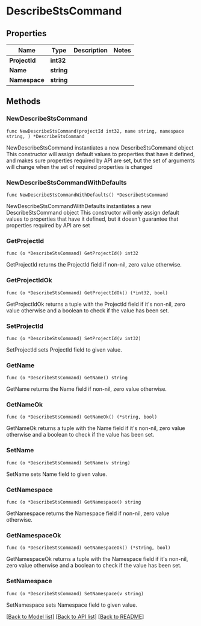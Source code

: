 # DescribeStsCommand

## Properties

Name | Type | Description | Notes
------------ | ------------- | ------------- | -------------
**ProjectId** | **int32** |  | 
**Name** | **string** |  | 
**Namespace** | **string** |  | 

## Methods

### NewDescribeStsCommand

`func NewDescribeStsCommand(projectId int32, name string, namespace string, ) *DescribeStsCommand`

NewDescribeStsCommand instantiates a new DescribeStsCommand object
This constructor will assign default values to properties that have it defined,
and makes sure properties required by API are set, but the set of arguments
will change when the set of required properties is changed

### NewDescribeStsCommandWithDefaults

`func NewDescribeStsCommandWithDefaults() *DescribeStsCommand`

NewDescribeStsCommandWithDefaults instantiates a new DescribeStsCommand object
This constructor will only assign default values to properties that have it defined,
but it doesn't guarantee that properties required by API are set

### GetProjectId

`func (o *DescribeStsCommand) GetProjectId() int32`

GetProjectId returns the ProjectId field if non-nil, zero value otherwise.

### GetProjectIdOk

`func (o *DescribeStsCommand) GetProjectIdOk() (*int32, bool)`

GetProjectIdOk returns a tuple with the ProjectId field if it's non-nil, zero value otherwise
and a boolean to check if the value has been set.

### SetProjectId

`func (o *DescribeStsCommand) SetProjectId(v int32)`

SetProjectId sets ProjectId field to given value.


### GetName

`func (o *DescribeStsCommand) GetName() string`

GetName returns the Name field if non-nil, zero value otherwise.

### GetNameOk

`func (o *DescribeStsCommand) GetNameOk() (*string, bool)`

GetNameOk returns a tuple with the Name field if it's non-nil, zero value otherwise
and a boolean to check if the value has been set.

### SetName

`func (o *DescribeStsCommand) SetName(v string)`

SetName sets Name field to given value.


### GetNamespace

`func (o *DescribeStsCommand) GetNamespace() string`

GetNamespace returns the Namespace field if non-nil, zero value otherwise.

### GetNamespaceOk

`func (o *DescribeStsCommand) GetNamespaceOk() (*string, bool)`

GetNamespaceOk returns a tuple with the Namespace field if it's non-nil, zero value otherwise
and a boolean to check if the value has been set.

### SetNamespace

`func (o *DescribeStsCommand) SetNamespace(v string)`

SetNamespace sets Namespace field to given value.



[[Back to Model list]](../README.md#documentation-for-models) [[Back to API list]](../README.md#documentation-for-api-endpoints) [[Back to README]](../README.md)



